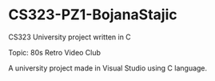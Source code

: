 # CS323-PZ1-BojanaStajic
CS323 University project written in C

Topic: 80s Retro Video Club

A university project made in Visual Studio using C language. 

